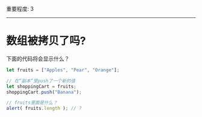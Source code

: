 重要程度: 3

---

# 数组被拷贝了吗?

下面的代码将会显示什么？

```js
let fruits = ["Apples", "Pear", "Orange"];

// 在“副本”里push了一个新的值
let shoppingCart = fruits;
shoppingCart.push("Banana");

// fruits里面是什么？
alert( fruits.length ); // ?
```

